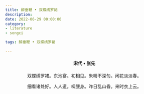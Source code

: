 ```yaml
---
title: 醉垂鞭 • 双蝶绣罗裙
description:
date: 2022-06-29 00:00:00
category:
- literature
- songci

tags: 醉垂鞭 • 双蝶绣罗裙

---
```


<div id="poem-author">
    宋代 • 张先
</div>
<div id="poem-body">
<p class="poem-paragraph">双蝶绣罗裙。东池宴。初相见。朱粉不深匀。闲花淡淡春。</p>
<p class="poem-paragraph">细看诸处好。人人道。柳腰身。昨日乱山昏。来时衣上云。</p>

</div>

<style>

#poem-author {
    width: 100%;
    text-align: center;
    margin: 20px 0;
    font-weight: bold;
}
#poem-body {
    width: 100%;
    text-align: center;
}
.poem-paragraph {
    font-family: "仿宋"
}

</style>